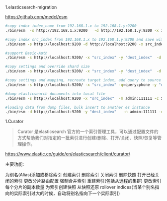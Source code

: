 
1.elasticsearch-migration

https://github.com/medcl/esm

```bash
#copy index index_name from 192.168.1.x to 192.168.1.y:9200
./bin/esm  -s http://192.168.1.x:9200   -d http://192.168.1.y:9200 -x index_name  -w=5 -b=10 -c 10000

#copy index src_index from 192.168.1.x to 192.168.1.y:9200 and save with dest_index
./bin/esm -s http://localhost:9200 -d http://localhost:9200 -x src_index -y dest_index -w=5 -b=100

#support Basic-Auth
./bin/esm -s http://localhost:9200/ -x "src_index" -y "dest_index"  -d http://localhost:9201 -n admin:111111

#copy settings and override shard size
./bin/esm -s http://localhost:9200/ -x "src_index" -y "dest_index"  -d http://localhost:9201 -m admin:111111 -c 10000 --shards=50  --copy_settings 

#copy settings and mapping, recreate target index, add query to source fetch, refresh after migration
./bin/esm -s http://localhost:9200/ -x "src_index" -q=query:phone -y "dest_index"  -d http://localhost:9201  -c 10000 --shards=5  --copy_settings --copy_mapping --force  --refresh

#dump elasticsearch documents into local file
./bin/esm -s http://localhost:9200 -x "src_index"  -m admin:111111 -c 5000 -b -q=query:mixer  --refresh -o=dump.bin 

#loading data from dump files, bulk insert to another es instance
./bin/esm -d http://localhost:9200 -y "dest_index"   -n admin:111111 -c 5000 -b 5 --refresh -i=dump.bin
```


1.Curator

> Curator 是elasticsearch 官方的一个索引管理工具，可以通过配置文件的方式帮助我们对指定的一批索引进行创建/删除、打开/关闭、快照/恢复等管理操作。

https://www.elastic.co/guide/en/elasticsearch/client/curator/

主要功能:

为别名(Alias)添加或移除索引
创建索引
删除索引
关闭索引
删除快照
打开已经关闭的索引
更改分片路由配置
强制合并索引
重建索引(包括从远程的集群)
更改索引每个分片的副本数量
为索引创建快照
从快照还原
rollover indices(当某个别名指向的实际索引过大的时候，自动将别名指向下一个实际索引)






